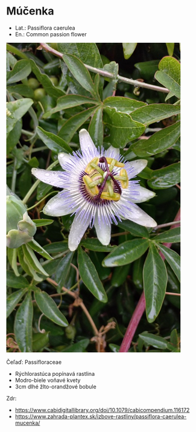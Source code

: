 # Múčenka
- Lat.: Passiflora caerulea
- En.: Common passion flower

![Múčenka](./passion_flower.jpg "Múčenka")

Čeľaď: Passifloraceae

- Rýchlorastúca popínavá rastlina
- Modro-biele voňavé kvety
- 3cm dlhé žlto-orandžové bobule

Zdr:
- https://www.cabidigitallibrary.org/doi/10.1079/cabicompendium.116172
- https://www.zahrada-plantex.sk/izbove-rastliny/passiflora-caerulea-mucenka/
